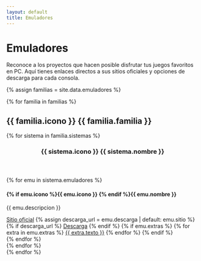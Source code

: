```yaml
---
layout: default
title: Emuladores
---
```


<h1>Emuladores</h1>
<p class="lead">Reconoce a los proyectos que hacen posible disfrutar tus juegos favoritos en PC. Aquí tienes enlaces directos a sus sitios oficiales y opciones de descarga para cada consola.</p>

{% assign familias = site.data.emuladores %}
<div class="emulator-groups">
  {% for familia in familias %}
    <section class="emulator-family">
      <h2>{{ familia.icono }} {{ familia.familia }}</h2>
      {% for sistema in familia.sistemas %}
        <article class="emulator-system">
          <header class="emulator-system-header">
            <h3>{{ sistema.icono }} {{ sistema.nombre }}</h3>
          </header>
          <div class="emulator-grid">
            {% for emu in sistema.emuladores %}
              <div class="emulator-card">
                <h4>{% if emu.icono %}{{ emu.icono }} {% endif %}{{ emu.nombre }}</h4>
                <p>{{ emu.descripcion }}</p>
                <div class="emulator-links">
                  <a class="btn" href="{{ emu.sitio }}" target="_blank" rel="noopener">Sitio oficial</a>
                  {% assign descarga_url = emu.descarga | default: emu.sitio %}
                  {% if descarga_url %}
                    <a class="btn alt" href="{{ descarga_url }}" target="_blank" rel="noopener">Descarga</a>
                  {% endif %}
                  {% if emu.extras %}
                    {% for extra in emu.extras %}
                      <a class="btn alt" href="{{ extra.url }}" target="_blank" rel="noopener">{{ extra.texto }}</a>
                    {% endfor %}
                  {% endif %}
                </div>
              </div>
            {% endfor %}
          </div>
        </article>
      {% endfor %}
    </section>
  {% endfor %}
</div>
